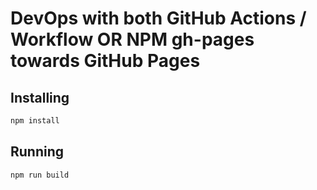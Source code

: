# DevOps with both GitHub Actions / Workflow OR NPM gh-pages towards GitHub Pages

## Installing

```javascript
npm install
```

## Running

```javascript
npm run build
```
